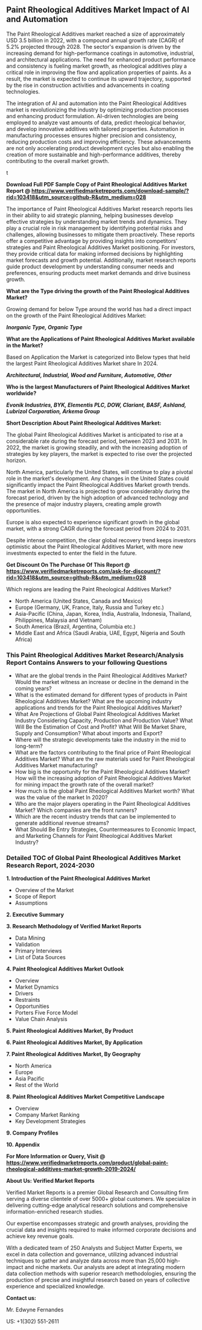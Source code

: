 <h2>Paint Rheological Additives Market Impact of AI and Automation</h2><p>The Paint Rheological Additives market reached a size of approximately USD 3.5 billion in 2022, with a compound annual growth rate (CAGR) of 5.2% projected through 2028. The sector's expansion is driven by the increasing demand for high-performance coatings in automotive, industrial, and architectural applications. The need for enhanced product performance and consistency is fueling market growth, as rheological additives play a critical role in improving the flow and application properties of paints. As a result, the market is expected to continue its upward trajectory, supported by the rise in construction activities and advancements in coating technologies.</p><p>The integration of AI and automation into the Paint Rheological Additives market is revolutionizing the industry by optimizing production processes and enhancing product formulation. AI-driven technologies are being employed to analyze vast amounts of data, predict rheological behavior, and develop innovative additives with tailored properties. Automation in manufacturing processes ensures higher precision and consistency, reducing production costs and improving efficiency. These advancements are not only accelerating product development cycles but also enabling the creation of more sustainable and high-performance additives, thereby contributing to the overall market growth.</p>t</p><p id="" class=""><strong>Download Full PDF Sample Copy of Paint Rheological Additives Market Report @ <a href="https://www.verifiedmarketreports.com/download-sample/?rid=103418&utm_source=github-R&utm_medium=028" target="_blank">https://www.verifiedmarketreports.com/download-sample/?rid=103418&utm_source=github-R&utm_medium=028</a></strong></p><p>The importance of&nbsp;Paint Rheological Additives Market research reports lies in their ability to aid strategic planning, helping businesses develop effective strategies by understanding market trends and dynamics. They play a crucial role in risk management by identifying potential risks and challenges, allowing businesses to mitigate them proactively. These reports offer a competitive advantage by providing insights into competitors' strategies and Paint Rheological Additives Market positioning. For investors, they provide critical data for making informed decisions by highlighting market forecasts and growth potential. Additionally, market research reports guide product development by understanding consumer needs and preferences, ensuring products meet market demands and drive business growth.</p><p><strong>What are the&nbsp;Type driving the growth of the Paint Rheological Additives Market?</strong></p><p id="" class="">Growing demand for below Type around the world has had a direct impact on the growth of the Paint Rheological Additives Market:</p><em><strong>Inorganic Type, Organic Type</strong></em></p><strong>What are the&nbsp;Applications&nbsp;of Paint Rheological Additives Market available in the Market?</strong></p><p id="" class="">Based on Application the Market is categorized into Below types that held the largest Paint Rheological Additives Market share In 2024.</p><em><strong>Architectural, Industrial, Wood and Furniture, Automotive, Other</strong></em></p><strong>Who is the largest Manufacturers of Paint Rheological Additives Market worldwide?</strong></p><p><em><strong>Evonik Industries, BYK, Elementis PLC, DOW, Clariant, BASF, Ashland, Lubrizol Corporation, Arkema Group</strong></em></p><p id="" class=""><strong>Short Description About Paint Rheological Additives Market:</strong></p><p>The global Paint Rheological Additives Market is anticipated to rise at a considerable rate during the forecast period, between 2023 and 2031. In 2022, the market is growing steadily, and with the increasing adoption of strategies by key players, the market is expected to rise over the projected horizon.</p><p>North America, particularly the United States, will continue to play a pivotal role in the market's development. Any changes in the United States could significantly impact the Paint Rheological Additives Market growth trends. The market in North America is projected to grow considerably during the forecast period, driven by the high adoption of advanced technology and the presence of major industry players, creating ample growth opportunities.</p><p>Europe is also expected to experience significant growth in the global market, with a strong CAGR during the forecast period from 2024 to 2031.</p><p>Despite intense competition, the clear global recovery trend keeps investors optimistic about the Paint Rheological Additives Market, with more new investments expected to enter the field in the future.</p><p id="" class=""><strong>Get Discount On The Purchase Of This Report @ <a href="https://www.verifiedmarketreports.com/ask-for-discount/?rid=103418&utm_source=github-R&utm_medium=028" target="_blank">https://www.verifiedmarketreports.com/ask-for-discount/?rid=103418&utm_source=github-R&utm_medium=028</a></strong></p>Which regions are leading the Paint Rheological Additives Market?</p><ul><li>North America (United States, Canada and Mexico)</li><li>Europe (Germany, UK, France, Italy, Russia and Turkey etc.)</li><li>Asia-Pacific (China, Japan, Korea, India, Australia, Indonesia, Thailand, Philippines, Malaysia and Vietnam)</li><li>South America (Brazil, Argentina, Columbia etc.)</li><li>Middle East and Africa (Saudi Arabia, UAE, Egypt, Nigeria and South Africa)</li></ul><h3 id="" class="">This Paint Rheological Additives Market Research/Analysis Report Contains Answers to your following Questions</h3><ul><li>What are the global trends in the Paint Rheological Additives Market? Would the market witness an increase or decline in the demand in the coming years?</li><li>What is the estimated demand for different types of products in Paint Rheological Additives Market? What are the upcoming industry applications and trends for the Paint Rheological Additives Market?</li><li>What Are Projections of Global Paint Rheological Additives Market Industry Considering Capacity, Production and Production Value? What Will Be the Estimation of Cost and Profit? What Will Be Market Share, Supply and Consumption? What about imports and Export?</li><li>Where will the strategic developments take the industry in the mid to long-term?</li><li>What are the factors contributing to the final price of Paint Rheological Additives Market? What are the raw materials used for Paint Rheological Additives Market manufacturing?</li><li>How big is the opportunity for the Paint Rheological Additives Market? How will the increasing adoption of Paint Rheological Additives Market for mining impact the growth rate of the overall market?</li><li>How much is the global Paint Rheological Additives Market worth? What was the value of the market In 2020?</li><li>Who are the major players operating in the Paint Rheological Additives Market? Which companies are the front runners?</li><li>Which are the recent industry trends that can be implemented to generate additional revenue streams?</li><li>What Should Be Entry Strategies, Countermeasures to Economic Impact, and Marketing Channels for Paint Rheological Additives Market Industry?</li></ul><h3 id="" class="">Detailed TOC of Global Paint Rheological Additives Market Research Report, 2024-2030</h3><p id="" class=""><strong>1. Introduction of the Paint Rheological Additives Market</strong></p><ul><li>Overview of the Market</li><li>Scope of Report</li><li>Assumptions</li></ul><p id="" class=""><strong>2. Executive Summary</strong></p><p id="" class=""><strong>3. Research Methodology of Verified Market Reports</strong></p><ul><li>Data Mining</li><li>Validation</li><li>Primary Interviews</li><li>List of Data Sources</li></ul><p id="" class=""><strong>4. Paint Rheological Additives Market Outlook</strong></p><ul><li>Overview</li><li>Market Dynamics</li><li>Drivers</li><li>Restraints</li><li>Opportunities</li><li>Porters Five Force Model</li><li>Value Chain Analysis</li></ul><p id="" class=""><strong>5. Paint Rheological Additives Market, By Product</strong></p><p id="" class=""><strong>6. Paint Rheological Additives Market, By Application</strong></p><p id="" class=""><strong>7. Paint Rheological Additives Market, By Geography</strong></p><ul><li>North America</li><li>Europe</li><li>Asia Pacific</li><li>Rest of the World</li></ul><p id="" class=""><strong>8. Paint Rheological Additives Market Competitive Landscape</strong></p><ul><li>Overview</li><li>Company Market Ranking</li><li>Key Development Strategies</li></ul><p id="" class=""><strong>9. Company Profiles</strong></p><p id="" class=""><strong>10. Appendix</strong></p><p id="" class=""><strong>For More Information or Query, Visit @ <a href="https://www.verifiedmarketreports.com/product/global-paint-rheological-additives-market-growth-2019-2024/" target="_blank">https://www.verifiedmarketreports.com/product/global-paint-rheological-additives-market-growth-2019-2024/</a></strong></p><p id="" class=""><strong>About Us: Verified Market Reports</strong></p><p id="" class="">Verified Market Reports is a premier Global Research and Consulting firm serving a diverse clientele of over 5000+ global customers. We specialize in delivering cutting-edge analytical research solutions and comprehensive information-enriched research studies.</p><p id="" class="">Our expertise encompasses strategic and growth analyses, providing the crucial data and insights required to make informed corporate decisions and achieve key revenue goals.</p><p id="" class="">With a dedicated team of 250 Analysts and Subject Matter Experts, we excel in data collection and governance, utilizing advanced industrial techniques to gather and analyze data across more than 25,000 high-impact and niche markets. Our analysts are adept at integrating modern data collection methods with superior research methodologies, ensuring the production of precise and insightful research based on years of collective experience and specialized knowledge.</p><p id="" class=""><strong>Contact us:</strong></p><p id="" class="">Mr. Edwyne Fernandes</p><p id="" class="">US: +1(302) 551-2611</p>